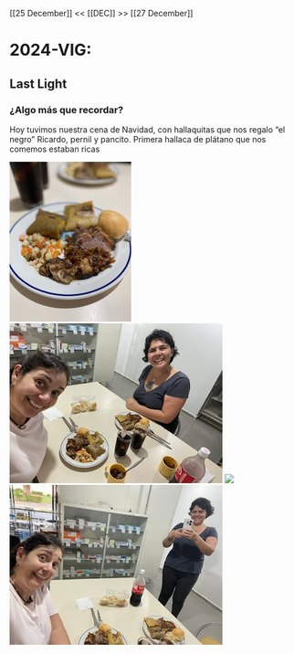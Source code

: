 
[[25 December]] << [[DEC]] >> [[27 December]]
# 2024-VIG:
## Last Light

### ¿Algo más que recordar?
Hoy tuvimos nuestra cena de Navidad, con hallaquitas que nos regalo “el negro” Ricardo, pernil y pancito. Primera hallaca de plátano que nos comemos estaban ricas 

[![](photos/2024-12-26_google-photo_172921.jpg)](https://photos.google.com/lr/photo/AKD7cQLloeWXZtLMt38wX1o-7BMsmjiOVm5gwef39k5lvv0AfPNJPtghFMq0znkZvuzA73YABCyVtFznwNryP8OHqVACWiVVKQ) 
[![](photos/2024-12-26_google-photo_172850.jpg)](https://photos.google.com/lr/photo/AKD7cQLEe2W0kRYZVrVUx8hQUkqCz_f3loQGfbQ9JmzhjhT5KxXtxBPwPHQmRSFvjvzET7dh3G3t6u4366b2f559OYQddOM_yg) 
[![](photos/2024-12-26_google-photo_172845.jpg)](https://photos.google.com/lr/photo/AKD7cQLQ2SWDIyYyz_yYezV9JegQGl3nexfnMUZ2W7a-8B2V3kM3kVUIl9Cc-XdT-Aa4MHkouvnW-lfol5db-pqOjF94YMdz3w) 
[![](photos/2024-12-26_google-photo_172832.jpg)](https://photos.google.com/lr/photo/AKD7cQKQETHrLrCEJQvLOb0R-hAMWr3ZTJT2uDfw02x4Dm1Ubw_GL9beFnyXtWnVBL9Sg95oZA1bjRpZydl-jqPUeVkEcYiixQ) 

